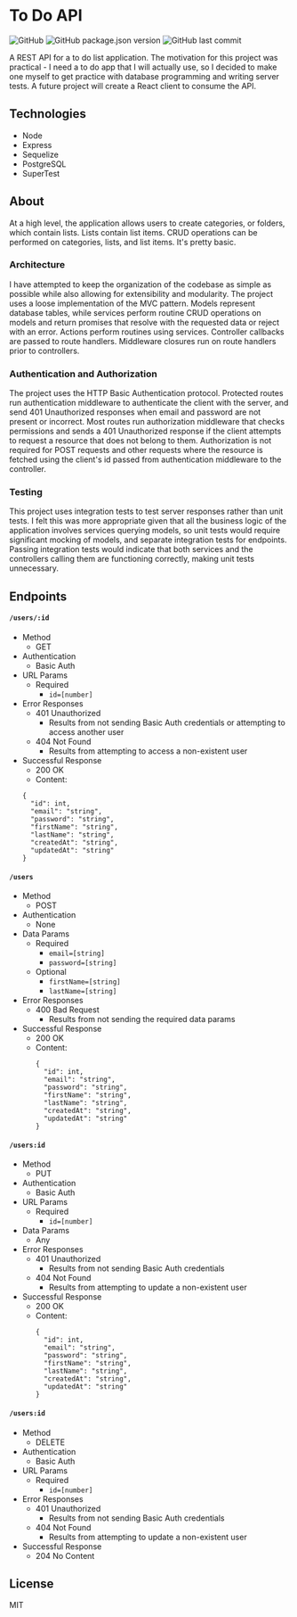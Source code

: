# To Do API

![GitHub](https://img.shields.io/github/license/michaelacook/to-do-api)
![GitHub package.json version](https://img.shields.io/github/package-json/v/michaelacook/to-do-api)
![GitHub last commit](https://img.shields.io/github/last-commit/michaelacook/to-do-api)

A REST API for a to do list application. The motivation for this project was practical - I need a to do app that I will actually use, so I decided to make one myself to get practice with database programming and writing server tests. A future project will create a React client to consume the API.

## Technologies

- Node
- Express
- Sequelize
- PostgreSQL
- SuperTest

## About
At a high level, the application allows users to create categories, or folders, which contain lists. Lists contain list items. CRUD operations can be performed on categories, lists, and list items. It's pretty basic.

### Architecture

I have attempted to keep the organization of the codebase as simple as possible while also allowing for extensibility and modularity. The project uses a loose implementation of the MVC pattern. Models represent database tables, while services perform routine CRUD operations on models and return promises that resolve with the requested data or reject with an error. Actions perform routines using services. Controller callbacks are passed to route handlers. Middleware closures run on route handlers prior to controllers.

### Authentication and Authorization

The project uses the HTTP Basic Authentication protocol. Protected routes run authentication middleware to authenticate the client with the server, and send 401 Unauthorized responses when email and password are not present or incorrect. Most routes run authorization middleware that checks permissions and sends a 401 Unauthorized response if the client attempts to request a resource that does not belong to them. Authorization is not required for POST requests and other requests where the resource is fetched using the client's id passed from authentication middleware to the controller.

### Testing

This project uses integration tests to test server responses rather than unit tests. I felt this was more appropriate given that all the business logic of the application involves services querying models, so unit tests would require significant mocking of models, and separate integration tests for endpoints. Passing integration tests would indicate that both services and the controllers calling them are functioning correctly, making unit tests unnecessary.

## Endpoints

#### `/users/:id`

- Method
  - GET
- Authentication
  - Basic Auth
- URL Params
  - Required
    - `id=[number]`
- Error Responses
  - 401 Unauthorized
    - Results from not sending Basic Auth credentials or attempting to access another user
  - 404 Not Found
    - Results from attempting to access a non-existent user
- Successful Response
  - 200 OK
  * Content:
  ```
  {
    "id": int,
    "email": "string",
    "password": "string",
    "firstName": "string",
    "lastName": "string",
    "createdAt": "string",
    "updatedAt": "string"
  }
  ```

#### `/users`

- Method
  - POST
- Authentication
  - None
- Data Params
  - Required
    - `email=[string]`
    - `password=[string]`
  * Optional
    - `firstName=[string]`
    - `lastName=[string]`
- Error Responses
  - 400 Bad Request
    - Results from not sending the required data params
- Successful Response
  - 200 OK
  * Content:
    ```
    {
      "id": int,
      "email": "string",
      "password": "string",
      "firstName": "string",
      "lastName": "string",
      "createdAt": "string",
      "updatedAt": "string"
    }
    ```

#### `/users:id`

- Method
  - PUT
- Authentication
  - Basic Auth
- URL Params
  - Required
    - `id=[number]`
- Data Params
  - Any
- Error Responses
  - 401 Unauthorized
    - Results from not sending Basic Auth credentials
  - 404 Not Found
    - Results from attempting to update a non-existent user
- Successful Response
  - 200 OK
  * Content:
    ```
    {
      "id": int,
      "email": "string",
      "password": "string",
      "firstName": "string",
      "lastName": "string",
      "createdAt": "string",
      "updatedAt": "string"
    }
    ```

#### `/users:id`

- Method
  - DELETE
- Authentication
  - Basic Auth
- URL Params
  - Required
    - `id=[number]`
- Error Responses
  - 401 Unauthorized
    - Results from not sending Basic Auth credentials
  - 404 Not Found
    - Results from attempting to update a non-existent user
- Successful Response
  - 204 No Content

## License

MIT
